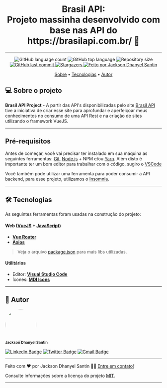 <h1 align="center"> 
	Brasil API: <br/>
	Projeto massinha desenvolvido com base nas API do https://brasilapi.com.br/ 🚀 
</h1>

---

<p align="center">
  <img alt="GitHub language count" src="https://img.shields.io/github/languages/count/JacksonSantin/brasil-api-application-web?color=%238257E5">

  <img alt="GitHub top language" src="https://img.shields.io/github/languages/top/JacksonSantin/brasil-api-application-web?color=%238257E5">

  <img alt="Repository size" src="https://img.shields.io/github/repo-size/JacksonSantin/brasil-api-application-web?color=%238257E5">
  
  <a href="https://github.com/JacksonSantin/proffy/commits/master">
    <img alt="GitHub last commit" src="https://img.shields.io/github/last-commit/JacksonSantin/brasil-api-application-web?color=%238257E5">
  </a>
   
   <a href="https://github.com/JacksonSantin/proffy/stargazers">
    <img alt="Stargazers" src="https://img.shields.io/github/stars/JacksonSantin/brasil-api-application-web?color=%238257E5">
  </a>

  <a href="http://about-me-jacksonsantin.vercel.app/">
    <img alt="Feito por Jackson Dhanyel Santin" src="https://img.shields.io/badge/feito%20por-Jackson-%238257E5">
  </a>
</p>

<p align="center">
 <a href="#-sobre-o-projeto">Sobre</a> •
 <a href="#-tecnologias">Tecnologias</a> •  
 <a href="#-autor">Autor</a> 
</p>

## 💻 Sobre o projeto

**Brasil API Project** - A partir das API's disponibilizadas pelo site [Brasil API](https://brasilapi.com.br/) tive a iniciativa de criar esse site para aprofundar e aperfeiçoar meus conhecimentos no consumo de uma API Rest e na criação de sites utilizando o framework VueJS.


---

## Pré-requisitos

Antes de começar, você vai precisar ter instalado em sua máquina as seguintes ferramentas:
[Git](https://git-scm.com), [Node.js](https://nodejs.org/en/) + NPM e/ou [Yarn](https://yarnpkg.com/).
Além disto é importante ter um bom editor para trabalhar com o código, sugiro o [VSCode](https://code.visualstudio.com/)

Você também pode utilizar uma ferramenta para poder consumir a API backend, para esse projeto, utilizamos o [Insomnia](https://insomnia.rest/).

---

## 🛠 Tecnologias

As seguintes ferramentas foram usadas na construção do projeto:

#### **Web** ([VueJS](https://vuejs.org/) + [JavaScript](https://www.javascript.com/))

- **[Vue Router](https://router.vuejs.org/)**
- **[Axios](https://axios-http.com/)**

> Veja o arquivo [package.json](https://github.com/JacksonSantin/brasil-api-application-web/blob/main/package.json) para mais libs utilizadas.

#### **Utilitários**

- Editor: **[Visual Studio Code](https://code.visualstudio.com/)**
- Ícones: **[MDI Icons](https://pictogrammers.com/library/mdi/)**

---

## 🦸 Autor

<img style="border-radius: 50%;" src="https://avatars.githubusercontent.com/u/30778051?v=4" width="100px;" alt=""/><br /><sub><b>Jackson Dhanyel Santin</b></sub>

[![Linkedin Badge](https://img.shields.io/badge/-Linkedin-0077b5?style=flat-square&logo=Linkedin&logoColor=white&link=https://www.linkedin.com/in/jackson-dhanyel-santin/)](https://www.linkedin.com/in/jackson-dhanyel-santin/)
[![Twitter Badge](https://img.shields.io/badge/-Twitter-1ca0f1?style=flat-square&labelColor=1ca0f1&logo=twitter&logoColor=white&link=https://twitter.com/DhanyelJack)](https://twitter.com/DhanyelJack)
[![Gmail Badge](https://img.shields.io/badge/-Gmail-c71610?style=flat-square&logo=Gmail&logoColor=white&link=mailto:jackdhanyelsn@gmail.com)](mailto:jackdhanyelsn@gmail.com)

---


Feito com ❤️ por Jackson Dhanyel Santin 👋🏽 [Entre em contato!](https://about-me-jacksonsantin.vercel.app/#contato)

Consulte informações sobre a licença do projeto [MIT](https://github.com/JacksonSantin/brasil-api-application-web/blob/master/LICENSE).

---
